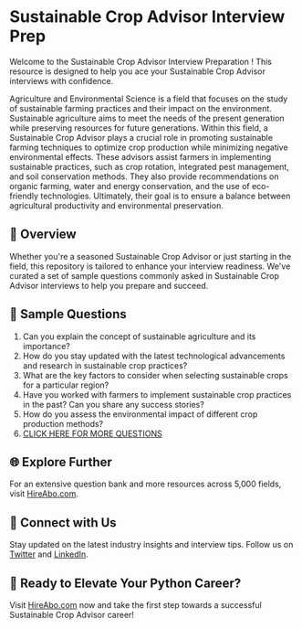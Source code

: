 # Sustainable Crop Advisor Interview Prep

Welcome to the Sustainable Crop Advisor Interview Preparation ! This resource is designed to help you ace your Sustainable Crop Advisor interviews with confidence.

Agriculture and Environmental Science is a field that focuses on the study of sustainable farming practices and their impact on the environment. Sustainable agriculture aims to meet the needs of the present generation while preserving resources for future generations. Within this field, a Sustainable Crop Advisor plays a crucial role in promoting sustainable farming techniques to optimize crop production while minimizing negative environmental effects. These advisors assist farmers in implementing sustainable practices, such as crop rotation, integrated pest management, and soil conservation methods. They also provide recommendations on organic farming, water and energy conservation, and the use of eco-friendly technologies. Ultimately, their goal is to ensure a balance between agricultural productivity and environmental preservation.

## 🚀 Overview

Whether you're a seasoned Sustainable Crop Advisor or just starting in the field, this repository is tailored to enhance your interview readiness. We've curated a set of sample questions commonly asked in Sustainable Crop Advisor interviews to help you prepare and succeed.

## 📝 Sample Questions

1. Can you explain the concept of sustainable agriculture and its importance?
2. How do you stay updated with the latest technological advancements and research in sustainable crop practices?
3. What are the key factors to consider when selecting sustainable crops for a particular region?
4. Have you worked with farmers to implement sustainable crop practices in the past? Can you share any success stories?
5. How do you assess the environmental impact of different crop production methods?
6. [CLICK HERE FOR MORE QUESTIONS](https://hireabo.com/job/10_4_13/Sustainable%20Crop%20Advisor)

## 🌐 Explore Further

For an extensive question bank and more resources across 5,000 fields, visit [HireAbo.com](https://www.hireabo.com).

## 📱 Connect with Us

Stay updated on the latest industry insights and interview tips. Follow us on [Twitter](https://twitter.com/hireabo) and [LinkedIn](https://www.linkedin.com/in/hire-abo-3609972a8/).

## 🚀 Ready to Elevate Your Python Career?

Visit [HireAbo.com](https://www.hireabo.com) now and take the first step towards a successful Sustainable Crop Advisor career!